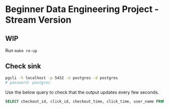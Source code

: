 # Beginner Data Engineering Project - Stream Version

## WIP

Run `make re-up` 

## Check sink

```bash
pgcli -h localhost -p 5432 -U postgres -d postgres 
# password: postgres
```

Use the below query to check that the output updates every few seconds.

```sql
SELECT checkout_id, click_id, checkout_time, click_time, user_name FROM commerce.attributed_checkouts order by checkout_time desc limit 5;
```